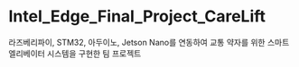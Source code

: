 # Intel_Edge_Final_Project_CareLift
라즈베리파이, STM32, 아두이노, Jetson Nano를 연동하여 교통 약자를 위한 스마트 엘리베이터 시스템을 구현한 팀 프로젝트
